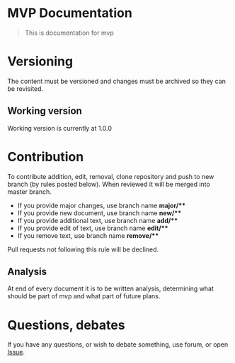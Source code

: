 # MVP Documentation
> This is documentation for mvp

# Versioning
The content must be versioned and changes must be archived so they can be revisited.

## Working version
Working version is currently at 1.0.0


# Contribution
To contribute addition, edit, removal, clone repository and push to new branch (by rules posted below). When reviewed it will be merged into master branch.

* If you provide major changes, use branch name __major/**__
* If you provide new document, use branch name __new/**__
* If you provide additional text, use branch name __add/**__
* If you provide edit of text, use branch name __edit/**__
* If you remove text, use branch name __remove/**__

Pull requests not following this rule will be declined.

## Analysis
At end of every document it is to be written analysis, determining what should be part of mvp and what part of future plans.

# Questions, debates
If you have any questions, or wish to debate something, use forum, or open [Issue](https://github.com/lazyGamers/mvp-docs/issues).